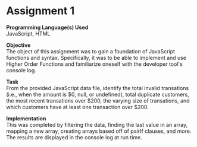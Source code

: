 # Assignment 1
**Programming Language(s) Used**   
JavaScript, HTML

**Objective**   
The object of this assignment was to gain a foundation of JavaScript functions and syntax. Specifically, it was to be able to implement and use Higher Order Functions and familiarize oneself with the developer tool's console log.

**Task**   
From the provided JavaScript data file, identify the total invalid transations (i.e., when the amount is $0, null, or undefined), total duplicate customers, the most recent transations over $200, the varying size of transations, and which customers have at least one transaction over $200.

**Implementation**   
This was completed by filtering the data, finding the last value in an array, mapping a new array, creating arrays based off of pairIf clauses, and more. The results are displayed in the console log at run time.